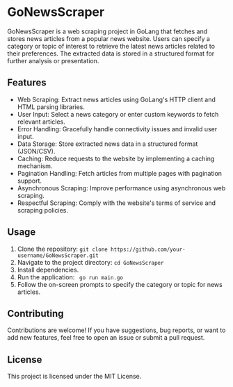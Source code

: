 # GoNewsScraper

GoNewsScraper is a web scraping project in GoLang that fetches and stores news articles from a popular news website. Users can specify a category or topic of interest to retrieve the latest news articles related to their preferences. The extracted data is stored in a structured format for further analysis or presentation.

## Features

- Web Scraping: Extract news articles using GoLang's HTTP client and HTML parsing libraries.
- User Input: Select a news category or enter custom keywords to fetch relevant articles.
- Error Handling: Gracefully handle connectivity issues and invalid user input.
- Data Storage: Store extracted news data in a structured format (JSON/CSV).
- Caching: Reduce requests to the website by implementing a caching mechanism.
- Pagination Handling: Fetch articles from multiple pages with pagination support.
- Asynchronous Scraping: Improve performance using asynchronous web scraping.
- Respectful Scraping: Comply with the website's terms of service and scraping policies.

## Usage

 1. Clone the repository:  ``` git clone https://github.com/your-username/GoNewsScraper.git ```
 2. Navigate to the project directory: ``` cd GoNewsScraper ```
 3. Install dependencies.
 4. Run the application: ``` go run main.go```
 5. Follow the on-screen prompts to specify the category or topic for news articles.

## Contributing

Contributions are welcome! If you have suggestions, bug reports, or want to add new features, feel free to open an issue or submit a pull request.

## License

This project is licensed under the MIT License.
